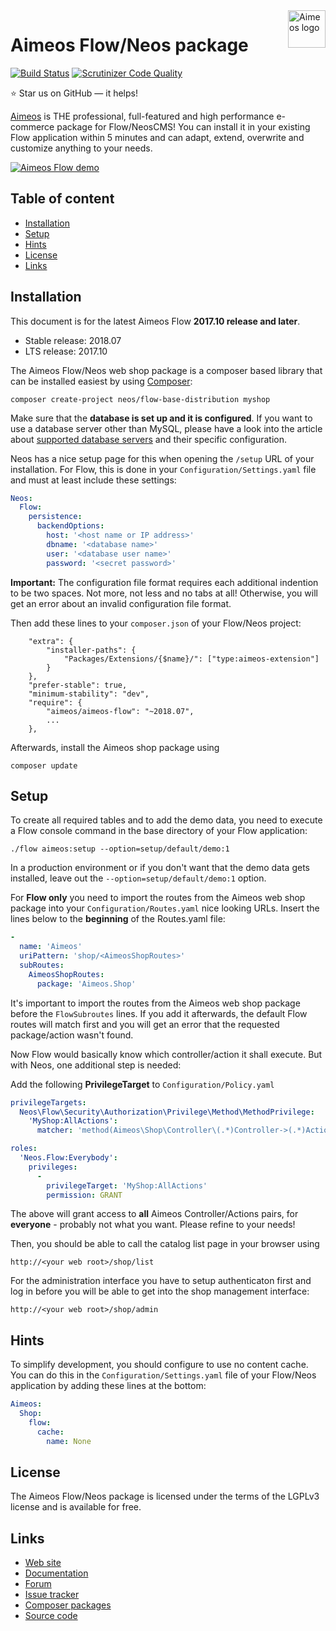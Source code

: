 <a href="https://aimeos.org/">
    <img src="https://aimeos.org/fileadmin/template/icons/logo.png" alt="Aimeos logo" title="Aimeos" align="right" height="60" />
</a>

# Aimeos Flow/Neos package

[![Build Status](https://travis-ci.org/aimeos/aimeos-flow.svg?branch=master)](https://travis-ci.org/aimeos/aimeos-flow)
[![Scrutinizer Code Quality](https://scrutinizer-ci.com/g/aimeos/aimeos-flow/badges/quality-score.png?b=master)](https://scrutinizer-ci.com/g/aimeos/aimeos-flow/?branch=master)

:star: Star us on GitHub — it helps!

[Aimeos](https://aimeos.org/Flow) is THE professional, full-featured and
high performance e-commerce package for Flow/NeosCMS!  You can install it in your
existing Flow application within 5 minutes and can adapt, extend, overwrite
and customize anything to your needs. 

[![Aimeos Flow demo](https://aimeos.org/fileadmin/user_upload/flow-demo.jpg)](http://flow.demo.aimeos.org/)

## Table of content

- [Installation](#installation)
- [Setup](#setup)
- [Hints](#hints)
- [License](#license)
- [Links](#links)

## Installation

This document is for the latest Aimeos Flow **2017.10 release and later**.

- Stable release: 2018.07
- LTS release: 2017.10

The Aimeos Flow/Neos web shop package is a composer based library that can be
installed easiest by using [Composer](https://getcomposer.org):

`composer create-project neos/flow-base-distribution myshop`

Make sure that the **database is set up and it is configured**.  If you want to
use a database server other than MySQL, please have a look into the article about
[supported database servers](https://aimeos.org/docs/Developers/Library/Database_support)
and their specific configuration.

Neos has a nice setup page for this when opening the `/setup` URL of your installation.
For Flow, this is done in your `Configuration/Settings.yaml` file and must
at least include these settings:

```yaml
Neos:
  Flow:
    persistence:
      backendOptions:
        host: '<host name or IP address>'
        dbname: '<database name>'
        user: '<database user name>'
        password: '<secret password>'
```

**Important:** The configuration file format requires each additional indention
to be two spaces. Not more, not less and no tabs at all! Otherwise, you will get
an error about an invalid configuration file format.

Then add these lines to your `composer.json` of your Flow/Neos project:

```
    "extra": {
        "installer-paths": {
            "Packages/Extensions/{$name}/": ["type:aimeos-extension"]
        }
    },
    "prefer-stable": true,
    "minimum-stability": "dev",
    "require": {
        "aimeos/aimeos-flow": "~2018.07",
        ...
    },
```

Afterwards, install the Aimeos shop package using

`composer update`

## Setup

To create all required tables and to add the demo data, you need to execute a
Flow console command in the base directory of your Flow application:

`./flow aimeos:setup --option=setup/default/demo:1`

In a production environment or if you don't want that the demo data gets
installed, leave out the `--option=setup/default/demo:1` option.

For **Flow only** you need to import the routes from the Aimeos web shop
package into your `Configuration/Routes.yaml` nice looking URLs. Insert the lines
below to the **beginning** of the Routes.yaml file:

```yaml
-
  name: 'Aimeos'
  uriPattern: 'shop/<AimeosShopRoutes>'
  subRoutes:
    AimeosShopRoutes:
      package: 'Aimeos.Shop'
```

It's important to import the routes from the Aimeos web shop package before the
`FlowSubroutes` lines. If you add it afterwards, the default Flow routes will
match first and you will get an error that the requested package/action wasn't
found.

Now Flow would basically know which controller/action it shall execute. But with
Neos, one additional step is needed:

Add the following **PrivilegeTarget** to `Configuration/Policy.yaml`

```yaml
privilegeTargets:
  Neos\Flow\Security\Authorization\Privilege\Method\MethodPrivilege:
    'MyShop:AllActions':
      matcher: 'method(Aimeos\Shop\Controller\(.*)Controller->(.*)Action())'

roles:
  'Neos.Flow:Everybody':
    privileges:
      -
        privilegeTarget: 'MyShop:AllActions'
        permission: GRANT
```

The above will grant access to **all** Aimeos Controller/Actions pairs, for
**everyone** - probably not what you want. Please refine to your needs!

Then, you should be able to call the catalog list page in your browser using

```http://<your web root>/shop/list```

For the administration interface you have to setup authenticaton first and log
in before you will be able to get into the shop management interface:

```http://<your web root>/shop/admin```

## Hints

To simplify development, you should configure to use no content cache. You can
do this in the `Configuration/Settings.yaml` file of your Flow/Neos application
by adding these lines at the bottom:

```yaml
Aimeos:
  Shop:
    flow:
      cache:
        name: None
```

## License

The Aimeos Flow/Neos package is licensed under the terms of the LGPLv3 license
and is available for free.

## Links

* [Web site](https://aimeos.org/Flow)
* [Documentation](https://aimeos.org/docs/Flow)
* [Forum](https://aimeos.org/help)
* [Issue tracker](https://github.com/aimeos/aimeos-flow/issues)
* [Composer packages](https://packagist.org/packages/aimeos/aimeos-flow)
* [Source code](https://github.com/aimeos/aimeos-flow)
